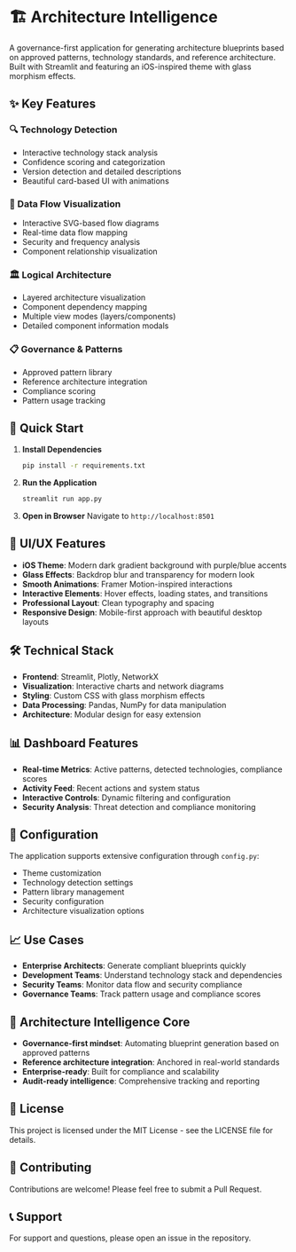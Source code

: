 # 🏗️ Architecture Intelligence

A governance-first application for generating architecture blueprints based on approved patterns, technology standards, and reference architecture. Built with Streamlit and featuring an iOS-inspired theme with glass morphism effects.

## ✨ Key Features

### 🔍 Technology Detection
- Interactive technology stack analysis
- Confidence scoring and categorization
- Version detection and detailed descriptions
- Beautiful card-based UI with animations

### 🔄 Data Flow Visualization
- Interactive SVG-based flow diagrams
- Real-time data flow mapping
- Security and frequency analysis
- Component relationship visualization

### 🏛️ Logical Architecture
- Layered architecture visualization
- Component dependency mapping
- Multiple view modes (layers/components)
- Detailed component information modals

### 📋 Governance & Patterns
- Approved pattern library
- Reference architecture integration
- Compliance scoring
- Pattern usage tracking

## 🚀 Quick Start

1. **Install Dependencies**
   ```bash
   pip install -r requirements.txt
   ```

2. **Run the Application**
   ```bash
   streamlit run app.py
   ```

3. **Open in Browser**
   Navigate to `http://localhost:8501`

## 🎨 UI/UX Features

- **iOS Theme**: Modern dark gradient background with purple/blue accents
- **Glass Effects**: Backdrop blur and transparency for modern look
- **Smooth Animations**: Framer Motion-inspired interactions
- **Interactive Elements**: Hover effects, loading states, and transitions
- **Professional Layout**: Clean typography and spacing
- **Responsive Design**: Mobile-first approach with beautiful desktop layouts

## 🛠️ Technical Stack

- **Frontend**: Streamlit, Plotly, NetworkX
- **Visualization**: Interactive charts and network diagrams
- **Styling**: Custom CSS with glass morphism effects
- **Data Processing**: Pandas, NumPy for data manipulation
- **Architecture**: Modular design for easy extension

## 📊 Dashboard Features

- **Real-time Metrics**: Active patterns, detected technologies, compliance scores
- **Activity Feed**: Recent actions and system status
- **Interactive Controls**: Dynamic filtering and configuration
- **Security Analysis**: Threat detection and compliance monitoring

## 🔧 Configuration

The application supports extensive configuration through `config.py`:

- Theme customization
- Technology detection settings
- Pattern library management
- Security configuration
- Architecture visualization options

## 📈 Use Cases

- **Enterprise Architects**: Generate compliant blueprints quickly
- **Development Teams**: Understand technology stack and dependencies
- **Security Teams**: Monitor data flow and security compliance
- **Governance Teams**: Track pattern usage and compliance scores

## 🎯 Architecture Intelligence Core

- **Governance-first mindset**: Automating blueprint generation based on approved patterns
- **Reference architecture integration**: Anchored in real-world standards
- **Enterprise-ready**: Built for compliance and scalability
- **Audit-ready intelligence**: Comprehensive tracking and reporting

## 📝 License

This project is licensed under the MIT License - see the LICENSE file for details.

## 🤝 Contributing

Contributions are welcome! Please feel free to submit a Pull Request.

## 📞 Support

For support and questions, please open an issue in the repository.